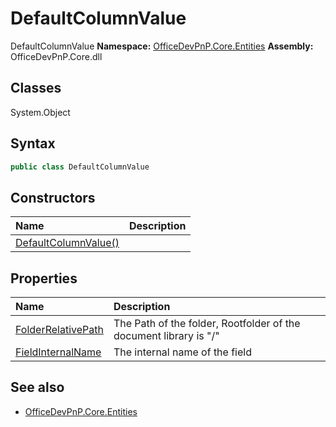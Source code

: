 # DefaultColumnValue
DefaultColumnValue
**Namespace:** [OfficeDevPnP.Core.Entities](OfficeDevPnP.Core.Entities.md)
**Assembly:** OfficeDevPnP.Core.dll
## Classes
System.Object
## Syntax
```C#
public class DefaultColumnValue
```
## Constructors
|**Name**|**Description**|
|:-----|:-----|
| [DefaultColumnValue()](DefaultColumnValueconstructor1details.md) | 
## Properties
|**Name**|**Description**|
|:-----|:-----|
| [FolderRelativePath](DefaultColumnValue.FolderRelativePath.md) | The Path of the folder, Rootfolder of the document library is "/"
| [FieldInternalName](DefaultColumnValue.FieldInternalName.md) | The internal name of the field
## See also
- [OfficeDevPnP.Core.Entities](OfficeDevPnP.Core.Entities.md)
